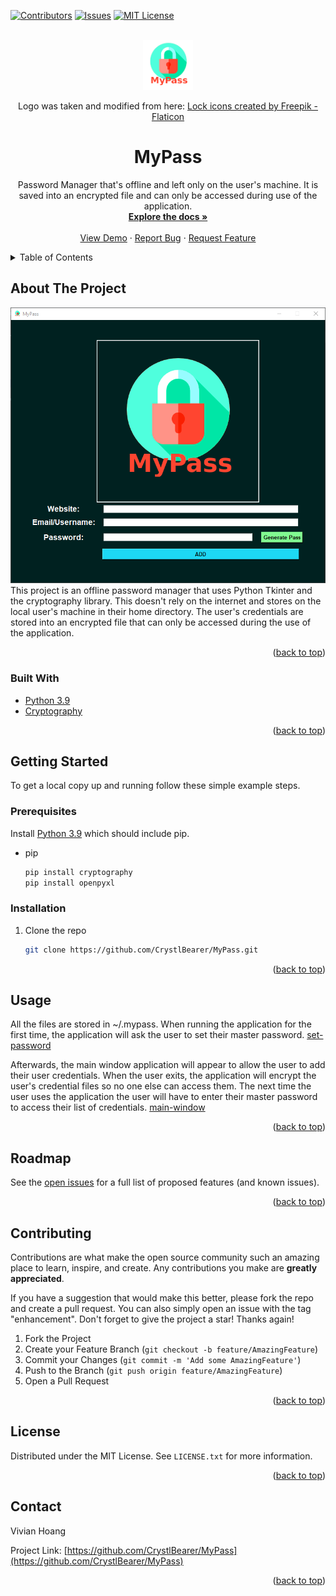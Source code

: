 <div id="top"></div>
<!--
*** Thanks for checking out the Best-README-Template. If you have a suggestion
*** that would make this better, please fork the repo and create a pull request
*** or simply open an issue with the tag "enhancement".
*** Don't forget to give the project a star!
*** Thanks again! Now go create something AMAZING! :D
-->



<!-- PROJECT SHIELDS -->
<!--
*** I'm using markdown "reference style" links for readability.
*** Reference links are enclosed in brackets [ ] instead of parentheses ( ).
*** See the bottom of this document for the declaration of the reference variables
*** for contributors-url, forks-url, etc. This is an optional, concise syntax you may use.
*** https://www.markdownguide.org/basic-syntax/#reference-style-links
-->
[![Contributors][contributors-shield]][contributors-url]
[![Issues][issues-shield]][issues-url]
[![MIT License][license-shield]][license-url]


<!-- PROJECT LOGO -->
<br />
<div align="center">
  <a href="https://github.com/CrystlBearer/MyPass">
    <img src="images/my-lock-logo.png" alt="Logo" width="80" height="80">
  </a>
    <p align="center">
    Logo was taken and modified from here: <a href="https://www.flaticon.com/free-icons/lock" title="lock icons">Lock icons created by Freepik - Flaticon</a>
    </p>
<h1 align="center">MyPass</h1>
  <p align="center">
    Password Manager that's offline and left only on the user's machine. It is saved into an encrypted file and can only be accessed during use of the application.
    <br />
    <a href="https://github.com/CrystlBearer/MyPass"><strong>Explore the docs »</strong></a>
    <br />
    <br />
    <a href="https://github.com/CrystlBearer/MyPass">View Demo</a>
    ·
    <a href="https://github.com/CrystlBearer/MyPass/issues">Report Bug</a>
    ·
    <a href="https://github.com/CrystlBearer/MyPass/issues">Request Feature</a>
  </p>
</div>



<!-- TABLE OF CONTENTS -->
<details>
  <summary>Table of Contents</summary>
  <ol>
    <li>
      <a href="#about-the-project">About The Project</a>
      <ul>
        <li><a href="#built-with">Built With</a></li>
      </ul>
    </li>
    <li>
      <a href="#getting-started">Getting Started</a>
      <ul>
        <li><a href="#prerequisites">Prerequisites</a></li>
        <li><a href="#installation">Installation</a></li>
      </ul>
    </li>
    <li><a href="#usage">Usage</a></li>
    <li><a href="#roadmap">Roadmap</a></li>
    <li><a href="#contributing">Contributing</a></li>
    <li><a href="#license">License</a></li>
    <li><a href="#contact">Contact</a></li>
  </ol>
</details>



<!-- ABOUT THE PROJECT -->
## About The Project
[![Product Name Screen Shot][product-screenshot]](https://github.com/CrystlBearer/MyPass)
This project is an offline password manager that uses Python Tkinter and the cryptography library.
This doesn't rely on the internet and stores on the local user's machine in their home directory.
The user's credentials are stored into an encrypted file that can only be accessed during the use of the application.

<p align="right">(<a href="#top">back to top</a>)</p>



### Built With

* [Python 3.9](https://www.python.org/downloads/)
* [Cryptography](https://github.com/pyca/cryptography/)

<p align="right">(<a href="#top">back to top</a>)</p>



<!-- GETTING STARTED -->
## Getting Started

To get a local copy up and running follow these simple example steps.

### Prerequisites
Install [Python 3.9](https://www.python.org/downloads/) which should include pip.

* pip
  ```sh
  pip install cryptography
  pip install openpyxl
  ```

### Installation

1. Clone the repo
   ```sh
   git clone https://github.com/CrystlBearer/MyPass.git
   ```


<p align="right">(<a href="#top">back to top</a>)</p>



<!-- USAGE EXAMPLES -->
## Usage
All the files are stored in ~/.mypass. 
When running the application for the first time, the application will ask the user to set their master password.
[set-password](images/Set_Password.png)

Afterwards, the main window application will appear to allow the user to add their user credentials. When the user exits, the application will encrypt the user's credential files so no one else can access them. The next time the user uses the application the user will have to enter their master password to access their list of credentials.
[main-window](images/MyPass_Main_Win.png)
<p align="right">(<a href="#top">back to top</a>)</p>



<!-- ROADMAP -->
## Roadmap
See the [open issues](https://github.com/CrystlBearer/MyPass/issues) for a full list of proposed features (and known issues).

<p align="right">(<a href="#top">back to top</a>)</p>



<!-- CONTRIBUTING -->
## Contributing

Contributions are what make the open source community such an amazing place to learn, inspire, and create. Any contributions you make are **greatly appreciated**.

If you have a suggestion that would make this better, please fork the repo and create a pull request. You can also simply open an issue with the tag "enhancement".
Don't forget to give the project a star! Thanks again!

1. Fork the Project
2. Create your Feature Branch (`git checkout -b feature/AmazingFeature`)
3. Commit your Changes (`git commit -m 'Add some AmazingFeature'`)
4. Push to the Branch (`git push origin feature/AmazingFeature`)
5. Open a Pull Request

<p align="right">(<a href="#top">back to top</a>)</p>



<!-- LICENSE -->
## License

Distributed under the MIT License. See `LICENSE.txt` for more information.

<p align="right">(<a href="#top">back to top</a>)</p>



<!-- CONTACT -->
## Contact

Vivian Hoang

Project Link: [https://github.com/CrystlBearer/MyPass](https://github.com/CrystlBearer/MyPass)

<p align="right">(<a href="#top">back to top</a>)</p>



<!-- MARKDOWN LINKS & IMAGES -->
<!-- https://www.markdownguide.org/basic-syntax/#reference-style-links -->
[contributors-shield]: https://img.shields.io/github/contributors/github_username/repo_name.svg?style=for-the-badge
[contributors-url]: https://github.com/CrystlBearer/MyPass/graphs/contributors
[issues-shield]: (https://img.shields.io/github/issues/CrystlBearer/MyPass?style=for-the-badge)
[issues-url]: https://github.com/CrystlBearer/MyPass/issues
[license-shield]: https://img.shields.io/github/license/CrystlBearer/MyPass?style=for-the-badge
[license-url]: https://github.com/CrystlBearer/MyPass/LICENSE.txt
[product-screenshot]: images/MyPass_Main_Win.png
